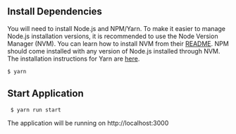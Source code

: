 
## Install Dependencies

You will need to install Node.js and NPM/Yarn. To make it easier to manage Node.js installation versions, it is recommended to use the Node Version Manager (NVM). 
You can learn how to install NVM from their [README][nvm-github-readme]. NPM should come installed with any version of Node.js installed through NVM. 
The installation instructions for Yarn are [here][yarn-install-docs].


```sh
$ yarn
```

## Start Application

```sh
 $ yarn run start
```

 The application will be running on http://localhost:3000
 
 [nvm-github-readme]: https://yarnpkg.com/lang/en/docs/install/
 [yarn-install-docs]: https://yarnpkg.com/lang/en/docs/install/
